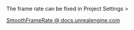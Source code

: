 The frame rate can be fixed in Project Settings > 

[SmoothFrameRate @ docs.unrealengine.com](https://docs.unrealengine.com/4.27/en-US/TestingAndOptimization/PerformanceAndProfiling/SmoothFrameRate/)